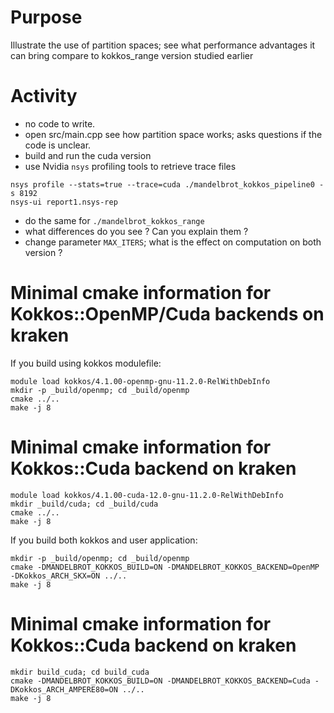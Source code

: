 # Purpose

Illustrate the use of partition spaces; see what performance advantages it can bring compare to kokkos_range version studied earlier

# Activity

- no code to write.
- open src/main.cpp see how partition space works; asks questions if the code is unclear.
- build and run the cuda version
- use Nvidia `nsys` profiling tools to retrieve trace files

```shell
nsys profile --stats=true --trace=cuda ./mandelbrot_kokkos_pipeline0 -s 8192
nsys-ui report1.nsys-rep
```
- do the same for `./mandelbrot_kokkos_range`
- what differences do you see ? Can you explain them ?
- change parameter `MAX_ITERS`; what is the effect on computation on both version ?


# Minimal cmake information for Kokkos::OpenMP/Cuda backends on kraken

If you build using kokkos modulefile:
```shell
module load kokkos/4.1.00-openmp-gnu-11.2.0-RelWithDebInfo
mkdir -p _build/openmp; cd _build/openmp
cmake ../..
make -j 8
```

# Minimal cmake information for Kokkos::Cuda backend on kraken

```shell
module load kokkos/4.1.00-cuda-12.0-gnu-11.2.0-RelWithDebInfo
mkdir _build/cuda; cd _build/cuda
cmake ../..
make -j 8
```

If you build both kokkos and user application:
```shell
mkdir -p _build/openmp; cd _build/openmp
cmake -DMANDELBROT_KOKKOS_BUILD=ON -DMANDELBROT_KOKKOS_BACKEND=OpenMP -DKokkos_ARCH_SKX=ON ../..
make -j 8
```

# Minimal cmake information for Kokkos::Cuda backend on kraken

```shell
mkdir build_cuda; cd build_cuda
cmake -DMANDELBROT_KOKKOS_BUILD=ON -DMANDELBROT_KOKKOS_BACKEND=Cuda -DKokkos_ARCH_AMPERE80=ON ../..
make -j 8
```
